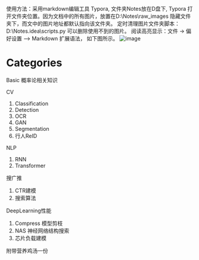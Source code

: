 使用方法：采用markdown编辑工具 Typora, 文件夹Notes放在D盘下, Typora 打开文件夹位置。因为文档中的所有图片，放置在D:\Notes\raw_images 隐藏文件夹下，而文中的图片地址都默认指向该文件夹。
定时清理图片文件夹脚本：D:\Notes\.idea\scripts.py 可以删除使用不到的图片。
阅读高亮显示：文件 -> 偏好设置 –> Markdown 扩展语法， 如下图所示。
![image](https://user-images.githubusercontent.com/8035537/202601171-344e0c79-19bf-46e6-8f4b-e4bf89321a49.png)

# Categories
Basic
概率论相关知识

CV 
1. Classification
2. Detection
3. OCR
4. GAN
5. Segmentation
6. 行人ReID

NLP
1. RNN
2. Transformer

搜广推
1. CTR建模
2. 搜索算法

DeepLearning性能
1. Compress 模型剪枝
2. NAS 神经网络结构搜索
3. 芯片负载建模

附带营养鸡汤一份


 
